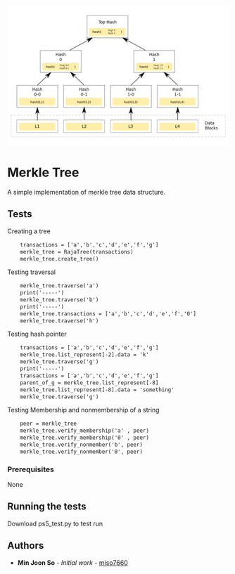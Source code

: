 ![Alt text](Hash_Tree.svg.png?raw=true "Title")
# Merkle Tree
A simple implementation of merkle tree data structure.

## Tests
Creating a tree
```
    transactions = ['a','b','c','d','e','f','g']
    merkle_tree = RajaTree(transactions)
    merkle_tree.create_tree()
```

Testing traversal
```
    merkle_tree.traverse('a')
    print('-----')
    merkle_tree.traverse('b')
    print('-----')
    merkle_tree.transactions = ['a','b','c','d','e','f','0']
    merkle_tree.traverse('h')
```
Testing hash pointer
```
    transactions = ['a','b','c','d','e','f','g']
    merkle_tree.list_represent[-2].data = 'k'
    merkle_tree.traverse('g')
    print('-----')
    transactions = ['a','b','c','d','e','f','g']
    parent_of_g = merkle_tree.list_represent[-8]
    merkle_tree.list_represent[-8].data = 'something'
    merkle_tree.traverse('g')
```

Testing Membership and nonmembership of a string
```
    peer = merkle_tree
    merkle_tree.verify_membership('a' , peer)
    merkle_tree.verify_membership('0' , peer)
    merkle_tree.verify_nonmember('b', peer)
    merkle_tree.verify_nonmember('0', peer)
```
### Prerequisites

None

## Running the tests

Download ps5_test.py to test run

## Authors

* **Min Joon So** - *Initial work* - [mjso7660](https://github.com/mjso7660)
